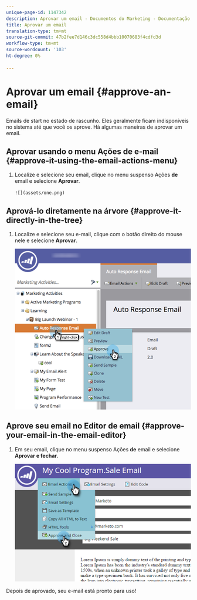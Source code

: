 ```yaml
---
unique-page-id: 1147342
description: Aprovar um email - Documentos do Marketing - Documentação do produto
title: Aprovar um email
translation-type: tm+mt
source-git-commit: 47b2fee7d146c3dc558d4bbb10070683f4cdfd3d
workflow-type: tm+mt
source-wordcount: '103'
ht-degree: 0%

---
```



# Aprovar um email {#approve-an-email}

Emails de start no estado de rascunho. Eles geralmente ficam indisponíveis no sistema até que você os aprove. Há algumas maneiras de aprovar um email.

## Aprovar usando o menu Ações de e-mail {#approve-it-using-the-email-actions-menu}

1. Localize e selecione seu email, clique no menu suspenso Ações **de** email e selecione **Aprovar**.

   ` ![](assets/one.png)  
`

## Aprová-lo diretamente na árvore {#approve-it-directly-in-the-tree}

1. Localize e selecione seu e-mail, clique com o botão direito do mouse nele e selecione **Aprovar**.

   ![](assets/approveemail.png)

## Aprove seu email no Editor de email {#approve-your-email-in-the-email-editor}

1. Em seu email, clique no menu suspenso Ações **de** email e selecione **Aprovar e fechar**.

   ![](assets/three.png)

Depois de aprovado, seu e-mail está pronto para uso!
